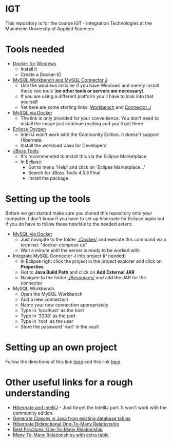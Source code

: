 # IGT
This repository is for the course IGT - Integration Technologies at the Mannheim University of Applied Sciences

# Tools needed

* [Docker for Windows](https://store.docker.com/editions/community/docker-ce-desktop-windows)
	* Install it
	* Create a Docker-ID
* [MySQL Workbench and MySQL Connector J](https://dev.mysql.com/downloads/windows/installer/8.0.html)
	* Use the windows installer if you have Windows and merely install these two tools (**no other tools or servers are necessary**)
	* If you are using a different platform you'll have to look into that yourself
	* Yet here are some starting links: [Workbench](https://dev.mysql.com/downloads/workbench/) and [Connector J](https://dev.mysql.com/downloads/connector/j/)
* [MySQL via Docker](https://hub.docker.com/r/mysql/mysql-server/)
	* The link is only provided for your convenience. You don't need to install the image just continue reading and you'll get there
* [Eclipse Oxygen](https://www.eclipse.org/downloads/)
	* IntelliJ won't work with the Community Edition. It doesn't support Hibernate.
	* Install the workload 'Java for Developers'
* [JBoss Tools](http://tools.jboss.org/downloads/jbosstools/oxygen/4.5.3.Final.html)
	* It's recommended to install this via the Eclipse Marketplace
	* In Eclipse:
		* Got to menu 'Help' and click on 'Eclipse Marketplace...'
		* Search for JBoss Tools 4.5.3 Final
		* Install the package

		
# Setting up the tools
Before we get started make sure you cloned this repository onto your computer. I don't know if you have to set up hibernate for Eclipse again but if you do have to follow these tutorials to the needed extent:

* [MySQL via Docker](https://hub.docker.com/r/mysql/mysql-server/)
	* Just navigate to the folder [./Docker/](Docker/) and execute this command via a terminal: "docker-compose up"
	* Wait a minute until the server is ready to be worked with
* Integrate MySQL Connector J into project (if needed)
	* In Eclipse right click the project in the project explorer and click on **Properties**
	* Got to **Java Build Path** and click on **Add External JAR**
	* Navigate to the folder [./Resources/](Resources/) and add the JAR for the connector
* MySQL Workbench
	* Open the MySQL Workbench
	* Add a new connection 
	* Name your new connection appropriately 
	* Type in 'localhost' as the host 
	* Type in '3308' as the port 
	* Type in 'root' as the user 
	* Store the password 'root' in the vault
	
	
# Setting up an own project
Follow the directions of this link [here](http://www.codejava.net/frameworks/hibernate/hibernate-hello-world-tutorial-for-beginners-with-eclipse-and-mysql) and this link [here](http://www.codejava.net/frameworks/hibernate/java-hibernate-reverse-engineering-tutorial-with-eclipse-and-mysql)

# Other useful links for a rough understanding
* [Hibernate and IntelliJ](https://www.youtube.com/watch?v=nl3-XaV8X4A&t=370s) - Just forget the IntelliJ part. It won't work with the community edition.
* [Generate Classes in Java from existing database tables](http://www.codejava.net/frameworks/hibernate/java-hibernate-reverse-engineering-tutorial-with-eclipse-and-mysql)
* [Hibernate Bidirectional One-To-Many Relationship](http://www.baeldung.com/hibernate-one-to-many)
* [Best Practices: One-To-Many Relationship](https://www.thoughts-on-java.org/best-practices-many-one-one-many-associations-mappings/)
* [Many-To-Many Relationships with extra table](https://stackoverflow.com/questions/5127129/mapping-many-to-many-association-table-with-extra-columns)